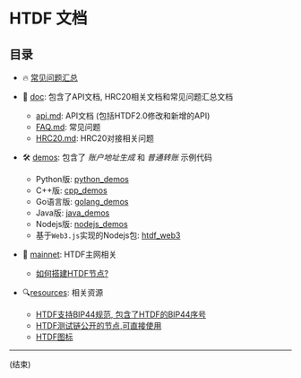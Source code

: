 # HTDF 文档

## 目录
- 🔥 [常见问题汇总](./doc/FAQ.md#目录)

- 📜 [doc](./doc): 包含了API文档, HRC20相关文档和常见问题汇总文档
  - [api.md](./doc/api.md): API文档 (包括HTDF2.0修改和新增的API)
  - [FAQ.md](./doc/FAQ.md): 常见问题
  - [HRC20.md](./doc/HRC20.md): HRC20对接相关问题

- 🛠 [demos](./demos): 包含了 *账户地址生成* 和 *普通转账* 示例代码
  - Python版: [python_demos](./demos/python_demos/)
  - C++版: [cpp_demos](./demos/cpp_demos/)
  - Go语言版: [golang_demos](./demos/golang_demos/)
  - Java版: [java_demos](./demos/java_demos/)
  - Nodejs版: [nodejs_demos](./demos/nodejs_demos/)
  - 基于`Web3.js`实现的Nodejs包: [htdf_web3](./demos/web3_htdf_demos)

- 🔌 [mainnet](./mainnet): HTDF主网相关
  - [如何搭建HTDF节点?](./mainnet/README.md)

- 🔍[resources](./resources): 相关资源
  - [HTDF支持BIP44规范, 包含了HTDF的BIP44序号](./resources/htdf_bip44.md)
  - [HTDF测试链公开的节点,可直接使用](./resources/htdf_testnet_nodes.md)
  - [HTDF图标](./resources/htdf_logo.png)


---
(结束)